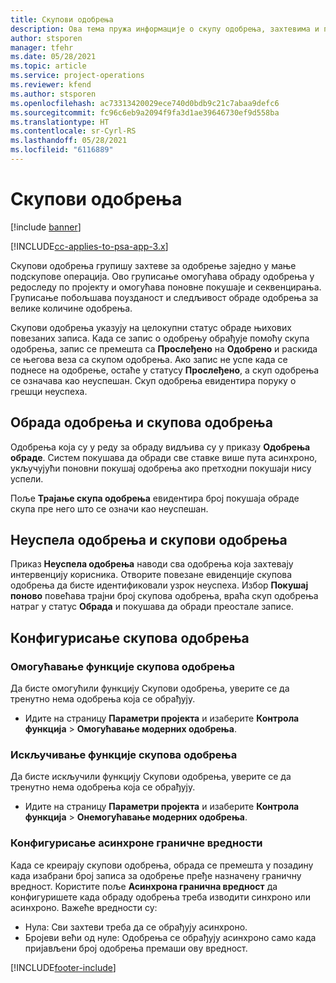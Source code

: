 ```yaml
---
title: Скупови одобрења
description: Ова тема пружа информације о скупу одобрења, захтевима и подскуповима тих операција.
author: stsporen
manager: tfehr
ms.date: 05/28/2021
ms.topic: article
ms.service: project-operations
ms.reviewer: kfend
ms.author: stsporen
ms.openlocfilehash: ac73313420029ece740d0bdb9c21c7abaa9defc6
ms.sourcegitcommit: fc96c6eb9a2094f9fa3d1ae39646730ef9d558ba
ms.translationtype: HT
ms.contentlocale: sr-Cyrl-RS
ms.lasthandoff: 05/28/2021
ms.locfileid: "6116889"
---
```

# <a name="approval-sets"></a>Скупови одобрења

[!include [banner](../includes/psa-now-project-operations.md)]

[!INCLUDE[cc-applies-to-psa-app-3.x](../includes/cc-applies-to-psa-app-3x.md)]

Скупови одобрења групишу захтеве за одобрење заједно у мање подскупове операција. Ово груписање омогућава обраду одобрења у редоследу по пројекту и омогућава поновне покушаје и секвенцирања. Груписање побољшава поузданост и следљивост обраде одобрења за велике количине одобрења.

Скупови одобрења указују на целокупни статус обраде њихових повезаних записа. Када се запис о одобрењу обрађује помоћу скупа одобрења, запис се премешта са **Прослеђено** на **Одобрено** и раскида се његова веза са скупом одобрења. Ако запис не успе када се поднесе на одобрење, остаће у статусу **Прослеђено**, а скуп одобрења се означава као неуспешан. Скуп одобрења евидентира поруку о грешци неуспеха.

## <a name="processing-approvals-and-approval-sets"></a>Обрада одобрења и скупова одобрења
Одобрења која су у реду за обраду видљива су у приказу **Одобрења обраде**. Систем покушава да обради све ставке више пута асинхроно, укључујући поновни покушај одобрења ако претходни покушаји нису успели.

Поље **Трајање скупа одобрења** евидентира број покушаја обраде скупа пре него што се означи као неуспешан.

## <a name="failed-approvals-and-approval-sets"></a>Неуспела одобрења и скупови одобрења
Приказ **Неуспела одобрења** наводи сва одобрења која захтевају интервенцију корисника. Отворите повезане евиденције скупова одобрења да бисте идентификовали узрок неуспеха.
Избор **Покушај поново** повећава трајни број скупова одобрења, враћа скуп одобрења натраг у статус **Обрада** и покушава да обради преостале записе.

## <a name="configure-approval-sets"></a>Конфигурисање скупова одобрења

###  <a name="enable-the-approval-sets-feature"></a>Омогућавање функције скупова одобрења
Да бисте омогућили функцију Скупови одобрења, уверите се да тренутно нема одобрења која се обрађују.

- Идите на страницу **Параметри пројекта** и изаберите **Контрола функција** > **Омогућавање модерних одобрења**.

### <a name="turn-off-the-approval-sets-feature"></a>Искључивање функције скупова одобрења
Да бисте искључили функцију Скупови одобрења, уверите се да тренутно нема одобрења која се обрађују.

- Идите на страницу **Параметри пројекта** и изаберите **Контрола функција** > **Онемогућавање модерних одобрења**.

### <a name="configuring-the-asynchronous-threshold"></a>Конфигурисање асинхроне граничне вредности 
Када се креирају скупови одобрења, обрада се премешта у позадину када изабрани број записа за одобрење пређе назначену граничну вредност. Користите поље **Асинхрона гранична вредност** да конфигуришете када обраду одобрења треба изводити синхроно или асинхроно.
Важеће вредности су:

  - Нула: Сви захтеви треба да се обрађују асинхроно. 
  - Бројеви већи од нуле: Одобрења се обрађују асинхроно само када пријављени број одобрења премаши ову вредност.

[!INCLUDE[footer-include](../includes/footer-banner.md)]
